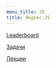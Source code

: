 ```yaml
---
menu_title: JS
title: Яндекс.JS
---
```


[Leaderboard](https://hruborg.herokuapp.com/javascript)

[Задачи](https://github.com/urfu-2018?utf8=%E2%9C%93&q=javascript-task&type=&language=)

[Лекции](https://github.com/urfu-2018/slides)